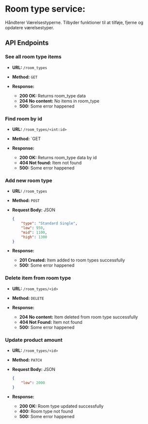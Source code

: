 # Room type service:
Håndterer Værelsestyperne.
Tilbyder funktioner til at tilføje, fjerne og opdatere værelsestyper.

## API Endpoints

### See all room type items

- **URL:** `/room_types`
- **Method:** `GET`

- **Response:**

  - **200 OK:** Returns room_type data
  - **204 No content:** No items in room_type
  - **500:** Some error happened

### Find room by id

- **URL:** `/room_types/<int:id>`
- **Method:** `GET

- **Response:**

  - **200 OK:** Returns room_type data by id
  - **404 Not found:** Item not found
  - **500:** Some error happened


### Add new room type

- **URL:** `/room_types`
- **Method:** `POST`
- **Request Body:** JSON

  ```json
  {
      "type": "Standard Single",
      "low": 950,
      "mid": 1100,
      "high": 1300
  }
  ```

- **Response:**

  - **201 Created:** Item added to room types successfully
  - **500:** Some error happened

### Delete item from room type

- **URL:** `/room_types/<id>`
- **Method:** `DELETE`

- **Response:**

  - **204 No content:** Item deleted from room type successfully
  - **404 Not Found:** Item not found
  - **500:** Some error happened

### Update product amount

- **URL:** `/room_types/<id>`
- **Method:** `PATCH`
- **Request Body:** JSON

  ```json
  {
      "low": 2000
  }
  ```

- **Response:**

  - **200 OK:** Room type updated successfully
  - **400:** Room type not found
  - **500:** Some error happened

   
